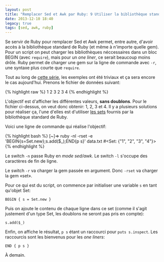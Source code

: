 ```yaml
---
layout: post
title: "Remplacer Sed et Awk par Ruby: 9 Utiliser la bibliothèque standard"
date: 2013-12-10 18:40
legacy: true
tags: [sed, awk, ruby]
---
```




Se servir de Ruby pour remplacer Sed et Awk permet, entre autre, d'avoir accès
à la bibliothèque standard de Ruby (et même à n'importe quelle gem).  Pour un
script on peut charger les bibliothèques néccessaires dans un bloc BEGIN (avec
`require`), mais pour un *one liner*, ce serait beaucoup moins drôle. Ruby
permet de charger une gem sur la ligne de commande avec `-r`, une syntaxe plus
courte que `require`.

<!-- more -->

Tout au long de [cette série](http://lkdjiin.github.io/blog/2013/11/29/remplacer-sed-et-awk-par-ruby/), les exemples ont été triviaux et ça sera
encore le cas aujourd'hui. Prenons le fichier de données suivant:

{% highlight raw %}
1
2
3
2
3
4
{% endhighlight %}

L'objectif est d'afficher les différentes valeurs, **sans doublons**.
Pour le fichier ci-dessus, on veut donc obtenir: 1, 2, 3 et 4. Il y a plusieurs
solutions pour réaliser ça, l'une d'elles est d'utiliser [les sets](http://ruby-doc.org/stdlib-2.0.0/libdoc/set/rdoc/Set.html)
fournis par la bibliothèque standard de Ruby.

Voici une ligne de commande qui réalise l'objectif:

{% highlight bash %}
[~]⇒ ruby -nl -rset -e 'BEGIN{s=Set.new};s.add($_);END{p s}' data.txt
#<Set: {"1", "2", "3", "4"}>
{% endhighlight %}

Le switch `-n` passe Ruby en *mode sed/awk*. Le switch `-l` s'occupe des
caractères de fin de ligne.

Le switch `-r` va charger la gem passée en argument. Donc `-rset` va charger
la gem «set».

Pour ce qui est du script, on commence par initialiser une variable `s` en
tant qu'objet Set:

    BEGIN { s = Set.new }

Puis on ajoute le contenu de chaque ligne dans ce set (comme il s'agit
justement d'un type Set, les doublons ne seront pas pris en compte):

    s.add($_)

Enfin, on affiche le résultat, `p s` étant un raccourci pour
`puts s.inspect`. Les raccourcis sont les bienvenus pour les *one liners*:

    END { p s }





À demain.



